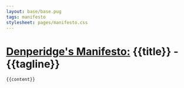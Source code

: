 ```yaml
---
layout: base/base.pug
tags: manifesto
stylesheet: pages/manifesto.css
---
```

<main id="main">
    <h1><a href="../">Denperidge's Manifesto:</a> {{title}} - {{tagline}}</h1>

    {{content}}
</main>